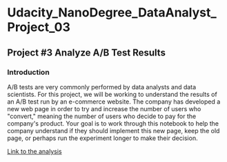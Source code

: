 # Udacity_NanoDegree_DataAnalyst_Project_03

## Project #3 Analyze A/B Test Results

### Introduction
A/B tests are very commonly performed by data analysts and data scientists.
For this project, we will be working to understand the results of an A/B test run by an e-commerce website. The company has developed a new web page in order to try and increase the number of users who "convert," meaning the number of users who decide to pay for the company's product. Your goal is to work through this notebook to help the company understand if they should implement this new page, keep the old page, or perhaps run the experiment longer to make their decision.

[Link to the analysis](https://github.com/KeonPham/Udacity_NanoDegree_DataAnalyst_Project_03/blob/ba540369a346f0bd4ceb60b47085313a3b28095c/Analyze_ab_test_results_notebook.ipynb)
